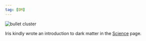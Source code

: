 ```yaml
---
tag: [DM]
---
```


![bullet cluster](https://apod.nasa.gov/apod/image/0608/bullet_cluster_c60w.jpg)

Iris kindly wrote an introduction to dark matter in the [Science](/science/#menu2) page.
